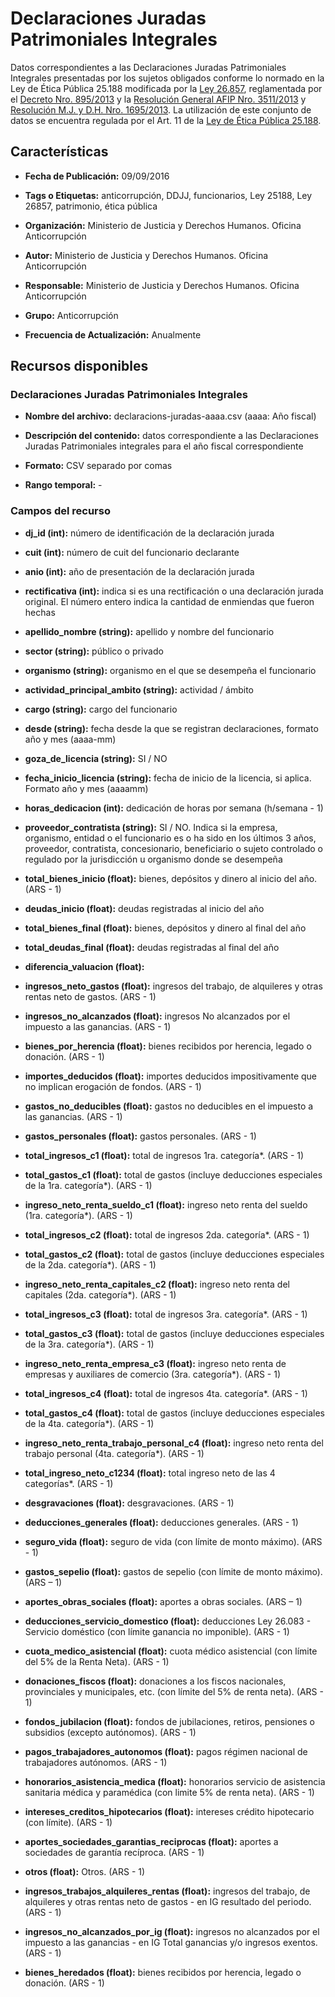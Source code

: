 Declaraciones Juradas Patrimoniales Integrales
==============================================

Datos correspondientes a las Declaraciones Juradas Patrimoniales Integrales presentadas por los sujetos obligados conforme lo normado en la Ley de Ética Pública 25.188 modificada por la [Ley 26.857](http://servicios.infoleg.gob.ar/infolegInternet/anexos/215000-219999/215002/norma.htm), reglamentada por el [Decreto Nro. 895/2013](http://servicios.infoleg.gob.ar/infolegInternet/anexos/215000-219999/217131/norma.htm) y la [Resolución General AFIP Nro. 3511/2013](http://servicios.infoleg.gob.ar/infolegInternet/anexos/215000-219999/217218/norma.htm) y [Resolución M.J. y D.H. Nro. 1695/2013](http://servicios.infoleg.gob.ar/infolegInternet/anexos/215000-219999/219937/norma.htm). La utilización de este conjunto de datos se encuentra regulada por el Art. 11 de la [Ley de Ética Pública 25.188](http://servicios.infoleg.gob.ar/infolegInternet/anexos/60000-64999/60847/texact.htm).

Características
---------------

-   **Fecha de Publicación:** 09/09/2016

-   **Tags o Etiquetas:** anticorrupción, DDJJ, funcionarios, Ley 25188, Ley 26857, patrimonio, ética pública

-   **Organización:** Ministerio de Justicia y Derechos Humanos. Oficina Anticorrupción

-   **Autor:** Ministerio de Justicia y Derechos Humanos. Oficina Anticorrupción

-   **Responsable:** Ministerio de Justicia y Derechos Humanos. Oficina Anticorrupción

-   **Grupo:** Anticorrupción

-   **Frecuencia de Actualización:** Anualmente

Recursos disponibles
--------------------

### Declaraciones Juradas Patrimoniales Integrales

-   **Nombre del archivo:** declaracions-juradas-aaaa.csv (aaaa: Año fiscal)

-   **Descripción del contenido:** datos correspondiente a las Declaraciones Juradas Patrimoniales integrales para el año fiscal correspondiente

-   **Formato:** CSV separado por comas

-   **Rango temporal:** -

### Campos del recurso

-   **dj\_id (int):** número de identificación de la declaración jurada

-   **cuit (int):** número de cuit del funcionario declarante

-   **anio (int):** año de presentación de la declaración jurada

-   **rectificativa (int):** indica si es una rectificación o una declaración jurada original. El número entero indica la cantidad de enmiendas que fueron hechas

-   **apellido\_nombre (string):** apellido y nombre del funcionario

-   **sector (string):** público o privado

-   **organismo (string):** organismo en el que se desempeña el funcionario

-   **actividad\_principal\_ambito (string):** actividad / ámbito

-   **cargo (string):** cargo del funcionario

-   **desde (string):** fecha desde la que se registran declaraciones, formato año y mes (aaaa-mm)

-   **goza\_de\_licencia (string):** SI / NO

-   **fecha\_inicio\_licencia (string):** fecha de inicio de la licencia, si aplica. Formato año y mes (aaaamm)

-   **horas\_dedicacion (int):** dedicación de horas por semana (h/semana - 1)

-   **proveedor\_contratista (string):** SI / NO. Indica si la empresa, organismo, entidad o el funcionario es o ha sido en los últimos 3 años, proveedor, contratista, concesionario, beneficiario o sujeto controlado o regulado por la jurisdicción u organismo donde se desempeña

-   **total\_bienes\_inicio (float):** bienes, depósitos y dinero al inicio del año. (ARS - 1)

-   **deudas\_inicio (float):** deudas registradas al inicio del año

-   **total\_bienes\_final (float):** bienes, depósitos y dinero al final del año

-   **total\_deudas\_final (float):** deudas registradas al final del año

-   **diferencia\_valuacion (float):**

-   **ingresos\_neto\_gastos (float):** ingresos del trabajo, de alquileres y otras rentas neto de gastos. (ARS - 1)

-   **ingresos\_no\_alcanzados (float):** ingresos No alcanzados por el impuesto a las ganancias. (ARS - 1)

-   **bienes\_por\_herencia (float):** bienes recibidos por herencia, legado o donación. (ARS - 1)

-   **importes\_deducidos (float):** importes deducidos impositivamente que no implican erogación de fondos. (ARS - 1)

-   **gastos\_no\_deducibles (float):** gastos no deducibles en el impuesto a las ganancias. (ARS - 1)

-   **gastos\_personales (float):** gastos personales. (ARS - 1)

-   **total\_ingresos\_c1 (float):** total de ingresos 1ra. categoría\*. (ARS - 1)

-   **total\_gastos\_c1 (float):** total de gastos (incluye deducciones especiales de la 1ra. categoría\*). (ARS - 1)

-   **ingreso\_neto\_renta\_sueldo\_c1 (float):** ingreso neto renta del sueldo (1ra. categoría\*). (ARS - 1)

-   **total\_ingresos\_c2 (float):** total de ingresos 2da. categoría\*. (ARS - 1)

-   **total\_gastos\_c2 (float):** total de gastos (incluye deducciones especiales de la 2da. categoría\*). (ARS - 1)

-   **ingreso\_neto\_renta\_capitales\_c2 (float):** ingreso neto renta del capitales (2da. categoría\*). (ARS - 1)

-   **total\_ingresos\_c3 (float):** total de ingresos 3ra. categoría\*. (ARS - 1)

-   **total\_gastos\_c3 (float):** total de gastos (incluye deducciones especiales de la 3ra. categoría\*). (ARS - 1)

-   **ingreso\_neto\_renta\_empresa\_c3 (float):** ingreso neto renta de empresas y auxiliares de comercio (3ra. categoría\*). (ARS - 1)

-   **total\_ingresos\_c4 (float):** total de ingresos 4ta. categoría\*. (ARS - 1)

-   **total\_gastos\_c4 (float):** total de gastos (incluye deducciones especiales de la 4ta. categoría\*). (ARS - 1)

-   **ingreso\_neto\_renta\_trabajo\_personal\_c4 (float):** ingreso neto renta del trabajo personal (4ta. categoría\*). (ARS - 1)

-   **total\_ingreso\_neto\_c1234 (float):** total ingreso neto de las 4 categorías\*. (ARS - 1)

-   **desgravaciones (float):** desgravaciones. (ARS - 1)

-   **deducciones\_generales (float):** deducciones generales. (ARS - 1)

-   **seguro\_vida (float):** seguro de vida (con límite de monto máximo). (ARS - 1)

-   **gastos\_sepelio (float):** gastos de sepelio (con límite de monto máximo). (ARS – 1)

-   **aportes\_obras\_sociales (float):** aportes a obras sociales. (ARS – 1)

-   **deducciones\_servicio\_domestico (float):** deducciones Ley 26.083 - Servicio doméstico (con límite ganancia no imponible). (ARS - 1)

-   **cuota\_medico\_asistencial (float):** cuota médico asistencial (con límite del 5% de la Renta Neta). (ARS - 1)

-   **donaciones\_fiscos (float):** donaciones a los fiscos nacionales, provinciales y municipales, etc. (con límite del 5% de renta neta). (ARS - 1)

-   **fondos\_jubilacion (float):** fondos de jubilaciones, retiros, pensiones o subsidios (excepto autónomos). (ARS - 1)

-   **pagos\_trabajadores\_autonomos (float):** pagos régimen nacional de trabajadores autónomos. (ARS - 1)

-   **honorarios\_asistencia\_medica (float):** honorarios servicio de asistencia sanitaria médica y paramédica (con limite 5% de renta neta). (ARS - 1)

-   **intereses\_creditos\_hipotecarios (float):** intereses crédito hipotecario (con límite). (ARS - 1)

-   **aportes\_sociedades\_garantias\_reciprocas (float):** aportes a sociedades de garantía recíproca. (ARS - 1)

-   **otros (float):** Otros. (ARS - 1)

-   **ingresos\_trabajos\_alquileres\_rentas (float):** ingresos del trabajo, de alquileres y otras rentas neto de gastos - en IG resultado del periodo. (ARS - 1)

-   **ingresos\_no\_alcanzados\_por\_ig (float):** ingresos no alcanzados por el impuesto a las ganancias - en IG Total ganancias y/o ingresos exentos. (ARS - 1)

-   **bienes\_heredados (float):** bienes recibidos por herencia, legado o donación. (ARS - 1)


